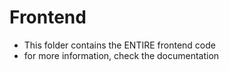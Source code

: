 # Frontend
- This folder contains the ENTIRE frontend code
- for more information, check the documentation